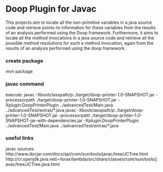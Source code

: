 <h1>Doop Plugin for Javac</h1>
This projects aim to locate all the non-primitive variables in a java source code and retrieve points-to information for these variables from the results of an analysis performed using the Doop framework. Furthermore, it aims to locate all the method invocations in a java source code and retrieve all the possible method resolutions for such a method invocation, again from the results of an analysis performed using the doop framework.

<h3>create package</h3>
mvn package

<h3>javac command</h3>
execute:
javac -Xbootclasspath/p:./target/doop-printer-1.0-SNAPSHOT.jar -processorpath ./target/doop-printer-1.0-SNAPSHOT.jar -Xplugin:DoopPrinterPlugin ../advancedTest/Main.java ../advancedTest/extras/*.java
javac -Xbootclasspath/p:./target/doop-printer-1.0-SNAPSHOT.jar -processorpath ./target/doop-printer-1.0-SNAPSHOT-jar-with-dependencies.jar -Xplugin:DoopPrinterPlugin  ../advancedTest/Main.java ../advancedTest/extras/*.java

<h3>useful links</h3>
javac sources:
http://www.docjar.com/docs/api/com/sun/tools/javac/tree/JCTree.html
http://cr.openjdk.java.net/~forax/lambda/src/share/classes/com/sun/tools/javac/tree/JCTree.java.html
